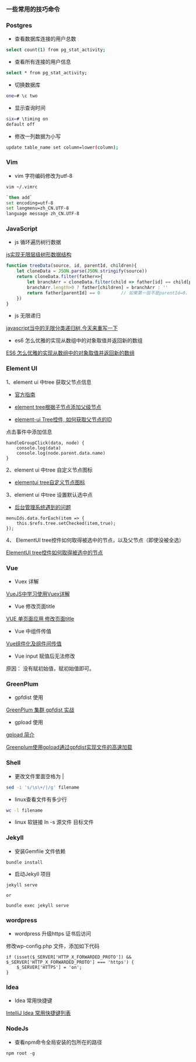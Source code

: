 ### 一些常用的技巧命令

### Postgres

- 查看数据库连接的用户总数
```bash
select count(1) from pg_stat_activity;
```

- 查看所有连接的用户信息
```bash
select * from pg_stat_activity;
```

- 切换数据库
```bash
one=# \c two
```

- 显示查询时间
```bash
six=# \timing on 
default off
```

- 修改一列数据为小写
```bash
update table_name set column=lower(column);
```

### Vim

- vim 字符编码修改为utf-8

``` bash
vim ~/.vimrc

`then add`
set encoding=utf-8
set langmenu=zh_CN.UTF-8
language message zh_CN.UTF-8
```

### JavaScript

- js 循环遍历树行数据

[js实现无限层级树形数据结构](https://blog.csdn.net/Mr_JavaScript/article/details/82817177)

```js
function treeData(source, id, parentId, children){   
    let cloneData = JSON.parse(JSON.stringify(source))
    return cloneData.filter(father=>{
        let branchArr = cloneData.filter(child => father[id] == child[parentId]);
        branchArr.length>0 ? father[children] = branchArr : ''
        return father[parentId] == 0        // 如果第一层不是parentId=0，请自行修改
    })
}
```

- js 无限递归

[javascript当中的无限分类递归树,今天来重写一下](https://blog.csdn.net/jayhkw/article/details/68945087)

- es6 怎么优雅的实现从数组中的对象取值并返回新的数组

[ES6 怎么优雅的实现从数组中的对象取值并返回新的数组](https://segmentfault.com/q/1010000012302145/a-1020000012302361)

### Element UI

1、element ui 中tree 获取父节点信息

- [官方指南](https://element.eleme.cn/#/zh-CN/component/tree)

- [element tree根据子节点添加父级节点](http://www.imooc.com/wenda/detail/454697)

- [element-ui Tree控件, 如何获取父节点的ID](https://segmentfault.com/q/1010000015922387)

点击事件中添加信息

```
handleGroupClick(data, node) {
    console.log(data)
    console.log(node.parent.data.name)
}
```

2、element ui 中tree 自定义节点图标

- [elementui tree自定义节点图标](https://segmentfault.com/q/1010000015215077)

3、element ui 中tree 设置默认选中点

- [后台管理系统遇到的问题](https://www.jianshu.com/p/230c88a2c523)

```
menuIds.data.forEach(item => {
    this.$refs.tree.setChecked(item,true);
});
```

4、 ElementUI tree控件如何取得被选中的节点，以及父节点（即使没被全选）

[ElementUI tree控件如何取得被选中的节点](https://segmentfault.com/q/1010000012309004)


### Vue

- Vuex 详解

[VueJS中学习使用Vuex详解](https://segmentfault.com/a/1190000015782272)

- Vue 修改页面title

[VUE 单页面应用 修改页面title](https://segmentfault.com/a/1190000010139214)

- Vue 中组件传值

[Vue组件化及组件间传值](https://segmentfault.com/a/1190000011561859)

- Vue input 赋值后无法修改

原因： 没有赋初始值，赋初始值即可。


### GreenPlum

- gpfdist 使用

[GreenPlum 集群 gpfdist 实战](https://blog.csdn.net/mchdba/article/details/72540806)

- gpload 使用

[gpload 简介](https://gp-docs-cn.github.io/docs/utility_guide/admin_utilities/gpload.html)

[Greenplum使用gpload通过gpfdist实现文件的高速加载](https://blog.csdn.net/jiangshouzhuang/article/details/51817520)

### Shell

- 更改文件里面空格为 |
```bash
sed -i 's/\s\+/|/g' filename
```

- linux查看文件有多少行
```bash
wc -l filename
```

- linux 软链接
ln -s 源文件 目标文件

### Jekyll

- 安装Gemfile 文件依赖

```
bundle install
```

- 启动Jekyll 项目

```
jekyll serve

or

bundle exec jekyll serve
```

### wordpress

- wordpress 升级https 证书后访问

修改wp-config.php 文件，添加如下代码

```
if (isset($_SERVER['HTTP_X_FORWARDED_PROTO']) && $_SERVER['HTTP_X_FORWARDED_PROTO'] === 'https') {
    $_SERVER['HTTPS'] = 'on';
}
```

### Idea

- Idea 常用快捷键

[IntelliJ Idea 常用快捷键列表](https://www.cnblogs.com/zhangpengshou/p/5366413.html) 

### NodeJs

- 查看npm命令全局安装的包所在的路径

```
npm root -g
```
